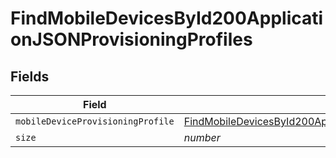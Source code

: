 # FindMobileDevicesById200ApplicationJSONProvisioningProfiles


## Fields

| Field                                                                                                                                                                                                               | Type                                                                                                                                                                                                                | Required                                                                                                                                                                                                            | Description                                                                                                                                                                                                         | Example                                                                                                                                                                                                             |
| ------------------------------------------------------------------------------------------------------------------------------------------------------------------------------------------------------------------- | ------------------------------------------------------------------------------------------------------------------------------------------------------------------------------------------------------------------- | ------------------------------------------------------------------------------------------------------------------------------------------------------------------------------------------------------------------- | ------------------------------------------------------------------------------------------------------------------------------------------------------------------------------------------------------------------- | ------------------------------------------------------------------------------------------------------------------------------------------------------------------------------------------------------------------- |
| `mobileDeviceProvisioningProfile`                                                                                                                                                                                   | [FindMobileDevicesById200ApplicationJSONProvisioningProfilesMobileDeviceProvisioningProfile](../../models/operations/findmobiledevicesbyid200applicationjsonprovisioningprofilesmobiledeviceprovisioningprofile.md) | :heavy_minus_sign:                                                                                                                                                                                                  | N/A                                                                                                                                                                                                                 |                                                                                                                                                                                                                     |
| `size`                                                                                                                                                                                                              | *number*                                                                                                                                                                                                            | :heavy_minus_sign:                                                                                                                                                                                                  | N/A                                                                                                                                                                                                                 | 1                                                                                                                                                                                                                   |